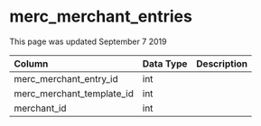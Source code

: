 # merc\_merchant\_entries

This page was updated September 7 2019

| Column | Data Type | Description |
| :--- | :--- | :--- |
| merc\_merchant\_entry\_id | int |  |
| merc\_merchant\_template\_id | int |  |
| merchant\_id | int |  |

